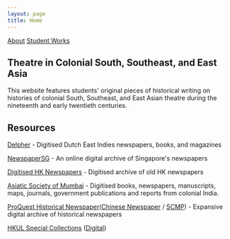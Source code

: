 ```yaml
---
layout: page
title: Home
---
```


[About](/about) [Student Works](/studentworks)

## Theatre in Colonial South, Southeast, and East Asia

This website features students' original pieces of historical writing on histories of colonial South, Southeast, and East Asian theatre during the nineteenth and early twentieth centuries.

## Resources

[Delpher](https://www.delpher.nl/) - Digitised Dutch East Indies newspapers, books, and magazines

[NewspaperSG](https://eresources.nlb.gov.sg/newspapers/) - An online digital archive of Singapore's newspapers

[Digitised HK Newspapers](https://eresources.nlb.gov.sg/newspapers/) - Digitised archive of old HK newspapers

[Asiatic Society of Mumbai](https://www.granthsanjeevani.com/jspui/) - Digitised books, newspapers, manuscripts, maps, journals, government publications and reports from colonial India.

[ProQuest Historical Newspaper](https://about.proquest.com/products-services/pq-hist-news.html)([Chinese Newspaper](https://search-proquest-com.eproxy.lib.hku.hk/hnpchinesecollection/news/fromDatabasesLayer/databases) / [SCMP](https://search-proquest-com.eproxy.lib.hku.hk/hnpsouthchinamorningpost/databases?accountid=14548)) - Expansive digital archive of historical newspapers

[HKUL Special Collections](https://lib.hku.hk/hkspc/collections.html) ([Digital](https://lib.hku.hk/hkspc/HK-Studies.html))
